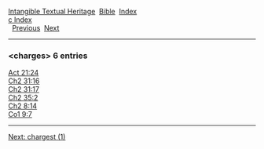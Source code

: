 [Intangible Textual Heritage](../../index)  [Bible](../index) 
[Index](index)   
[c Index](_c_)  
  [Previous](c02051)  [Next](c02053) 

------------------------------------------------------------------------

### &lt;charges&gt; 6 entries

[Act 21:24](../kjv/act021.htm#024)  
[Ch2 31:16](../kjv/ch2031.htm#016)  
[Ch2 31:17](../kjv/ch2031.htm#017)  
[Ch2 35:2](../kjv/ch2035.htm#002)  
[Ch2 8:14](../kjv/ch2008.htm#014)  
[Co1 9:7](../kjv/co1009.htm#007)  

------------------------------------------------------------------------

[Next: chargest (1)](c02053)
